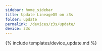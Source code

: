```yaml
---
sidebar: home_sidebar
title: Update LineageOS on z3s
folder: update
permalink: /devices/z3s/update/
device: z3s
---
```

{% include templates/device_update.md %}
